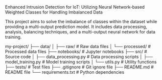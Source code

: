  Enhanced Intrusion Detection for IoT: Utilizing Neural Network-based Weighted Classes for Handling Imbalanced Data

This project aims to solve the imbalance of classes within the dataset while providing a multi-output prediction model. It includes data processing, analysis, balancing techniques, and a multi-output neural network for data training. 


my-project/
├── data/
│   ├── raw/                # Raw data files
│   └── processed/          # Processed data files
├── notebooks/              # Jupyter notebooks
├── src/                    # Source code
│   ├── data_processing.py  # Data processing scripts
│   ├── model_training.py   # Model training scripts
│   └── utils.py            # Utility functions
├── tests/                  # Test files
├── .gitignore              # Git ignore file
├── README.md               # README file
└── requirements.txt        # Python dependencies
